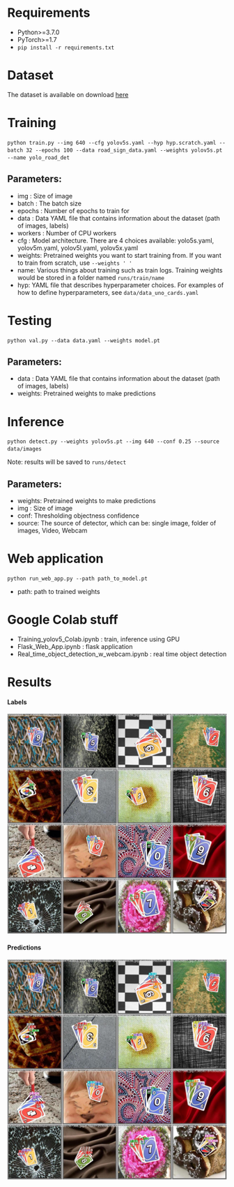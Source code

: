 # Requirements
* Python>=3.7.0 </br>
* PyTorch>=1.7 </br>
* `pip install -r requirements.txt`

# Dataset
  The dataset is available on download [here](https://public.roboflow.com/object-detection/uno-cards/2)
# Training

`python train.py --img 640 --cfg yolov5s.yaml --hyp hyp.scratch.yaml --batch 32 --epochs 100 --data road_sign_data.yaml --weights yolov5s.pt  --name yolo_road_det`

## Parameters:
* img : Size of image </br>
* batch : The batch size </br>
* epochs : Number of epochs to train for </br>
* data : Data YAML file that contains information about the dataset (path of images, labels) </br>
* workers : Number of CPU workers </br>
* cfg : Model architecture. There are 4 choices available: yolo5s.yaml, yolov5m.yaml, yolov5l.yaml, yolov5x.yaml </br>
* weights: Pretrained weights you want to start training from. If you want to train from scratch, use `--weights ' '` </br>
* name: Various things about training such as train logs. Training weights would be stored in a folder named `runs/train/name` </br>
* hyp: YAML file that describes hyperparameter choices. For examples of how to define hyperparameters, see `data/data_uno_cards.yaml`

# Testing

`python val.py --data data.yaml --weights model.pt`

## Parameters:
* data : Data YAML file that contains information about the dataset (path of images, labels) </br>
* weights: Pretrained weights to make predictions

# Inference

`python detect.py --weights yolov5s.pt --img 640 --conf 0.25 --source data/images`

Note: results will be saved to `runs/detect`
## Parameters:
* weights: Pretrained weights to make predictions
* img : Size of image </br>
* conf: Thresholding objectness confidence </br>
* source: The source of detector, which can be: single image, folder of images, Video, Webcam

# Web application
`python run_web_app.py --path path_to_model.pt`

* path: path to trained weights
# Google Colab stuff

* Training_yolov5_Colab.ipynb : train, inference using GPU </br>
* Flask_Web_App.ipynb : flask application </br>
* Real_time_object_detection_w_webcam.ipynb : real time object detection

# Results
#### Labels
 ![Image_labels](data/images/test_batch0_labels.jpg)
 #### Predictions
 ![Image_pred](data/images/test_batch0_pred.jpg)
